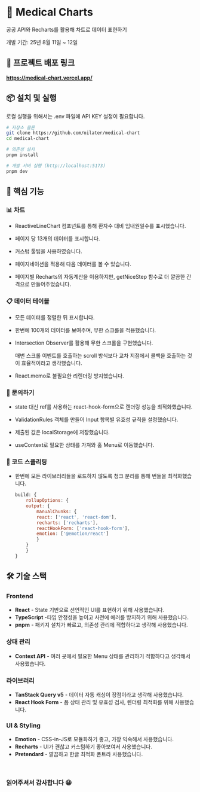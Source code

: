 # 🏥 Medical Charts

공공 API와 Recharts를 활용해 차트로 데이터 표현하기

개발 기간: 25년 8월 11일 ~ 12일

## 🚀 프로젝트 배포 링크

**https://medical-chart.vercel.app/**

## 📦 설치 및 실행

로컬 실행을 위해서는 .env 파일에 API KEY 설정이 필요합니다.
```bash
# 저장소 클론
git clone https://github.com/oilater/medical-chart
cd medical-chart

# 의존성 설치
pnpm install

# 개발 서버 실행 (http://localhost:5173)
pnpm dev
```


## 🔧 핵심 기능

### 📊 차트
- ReactiveLineChart 컴포넌트를 통해 환자수 대비 입내원일수를 표시했습니다.

- 페이지 당 13개의 데이터를 표시합니다.

- 커스텀 툴팁을 사용하였습니다.

- 페이지네이션을 적용해 다음 데이터를 볼 수 있습니다.

- 페이지별 Recharts의 자동계산을 이용하지만, getNiceStep 함수로 더 깔끔한 간격으로 만들어주었습니다.



### 📋 데이터 테이블
- 모든 데이터를 정렬한 뒤 표시합니다.
- 한번에 100개의 데이터를 보여주며, 무한 스크롤을 적용했습니다.
- Intersection Observer를 활용해 무한 스크롤을 구현했습니다. 
  
  매번 스크롤 이벤트를 호출하는 scroll 방식보다 교차 지점에서 콜백을 호출하는 것이 효율적이라고 생각했습니다.
- React.memo로 불필요한 리렌더링 방지했습니다.

### 📝 문의하기
- state 대신 ref를 사용하는 react-hook-form으로 렌더링 성능을 최적화했습니다.

- ValidationRules 객체를 만들어 Input 항목별 유효성 규칙을 설정했습니다.

- 제출된 값은 localStorage에 저장했습니다.

- useContext로 필요한 상태를 가져와 홈 Menu로 이동했습니다.

### 📡 코드 스플리팅

- 한번에 모든 라이브러리들을 로드하지 않도록 청크 분리를 통해 번들을 최적화했습니다.

    ```js
    build: {
        rollupOptions: {
        output: {
            manualChunks: {
            react: ['react', 'react-dom'],
            recharts: ['recharts'],
            reactHookForm: ['react-hook-form'],
            emotion: ['@emotion/react']
            }
        }
        }
    }
    ```

## 🛠️ 기술 스택

### Frontend 
- **React** - State 기반으로 선언적인 UI를 표현하기 위해 사용했습니다.
- **TypeScript** -타입 안정성을 높이고 사전에 에러를 방지하기 위해 사용했습니다.
- **pnpm** - 패키지 설치가 빠르고, 의존성 관리에 적합하다고 생각해 사용했습니다.

### 상태 관리
- **Context API** - 여러 곳에서 필요한 Menu 상태를 관리하기 적합하다고 생각해서 사용했습니다.

### 라이브러리
- **TanStack Query v5** - 데이터 자동 캐싱이 장점이라고 생각해 사용했습니다.
- **React Hook Form** - 폼 상태 관리 및 유효성 검사, 렌더링 최적화를 위해 사용했습니다.

### UI & Styling
- **Emotion** - CSS-in-JS로 모듈화하기 좋고, 가장 익숙해서 사용했습니다.
- **Recharts** - UI가 괜찮고 커스텀하기 좋아보여서 사용했습니다.
- **Pretendard** - 깔끔하고 한글 최적화 폰트라 사용했습니다.


<br/>


### 읽어주셔서 감사합니다 😀
